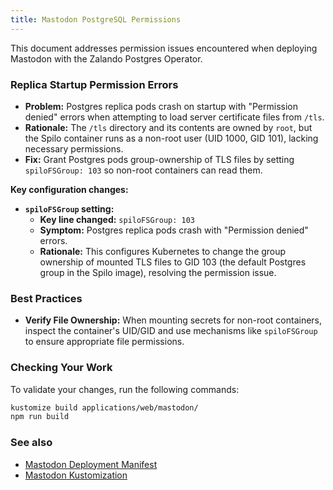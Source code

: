 ```yaml
---
title: Mastodon PostgreSQL Permissions
---
```


This document addresses permission issues encountered when deploying Mastodon with the Zalando Postgres Operator.

### Replica Startup Permission Errors

*   **Problem:** Postgres replica pods crash on startup with "Permission denied" errors when attempting to load server certificate files from `/tls`.
*   **Rationale:** The `/tls` directory and its contents are owned by `root`, but the Spilo container runs as a non-root user (UID 1000, GID 101), lacking necessary permissions.
*   **Fix:** Grant Postgres pods group-ownership of TLS files by setting `spiloFSGroup: 103` so non-root containers can read them.

**Key configuration changes:**

*   **`spiloFSGroup` setting:**
    *   **Key line changed:** `spiloFSGroup: 103`
    *   **Symptom:** Postgres replica pods crash with "Permission denied" errors.
    *   **Rationale:** This configures Kubernetes to change the group ownership of mounted TLS files to GID 103 (the default Postgres group in the Spilo image), resolving the permission issue.

### Best Practices

*   **Verify File Ownership:** When mounting secrets for non-root containers, inspect the container's UID/GID and use mechanisms like `spiloFSGroup` to ensure appropriate file permissions.

### Checking Your Work

To validate your changes, run the following commands:

```bash
kustomize build applications/web/mastodon/
npm run build
```

### See also

*   [Mastodon Deployment Manifest](https://github.com/theepicsaxguy/homelab/k8s/blob/main/applications/web/mastodon/deployment.yaml)
*   [Mastodon Kustomization](http://github.com/theepicsaxguy/homelab/blob/main/applications/web/mastodon/kustomization.yaml)
